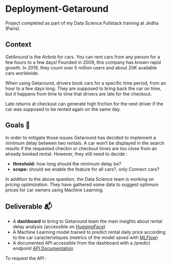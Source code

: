 # Deployment-Getaround
Project completed as part of my Data Science Fullstack training at Jedha (Paris).

## Context 
GetAround is the Airbnb for cars. You can rent cars from any person for a few hours to a few days! Founded in 2009, this company has known rapid growth. In 2019, they count over 5 million users and about 20K available cars worldwide. 

When using Getaround, drivers book cars for a specific time period, from an hour to a few days long. They are supposed to bring back the car on time, but it happens from time to time that drivers are late for the checkout.

Late returns at checkout can generate high friction for the next driver if the car was supposed to be rented again on the same day.

## Goals 🎯

In order to mitigate those issues Getaround has decided to implement a minimum delay between two rentals. A car won’t be displayed in the search results if the requested checkin or checkout times are too close from an already booked rental.
However, they still need to decide :
* **threshold:** how long should the minimum delay be?
* **scope:** should we enable the feature for all cars?, only Connect cars?

In addition to the above question, the Data Science team is working on *pricing optimization*. They have gathered some data to suggest optimum prices for car owners using Machine Learning. 

## Deliverable 📬

- A **dashboard** to bring to Getaround team the main insights about rental delay analysis (accessible on [HuggingFace](https://huggingface.co/spaces/myriamgoyet/Getaround_dashboard))
- A Machine Learning model trained to predict rental daily price according to the car caracteristiques (metrics of the model saved with [MLFlow](https://myriamgoyet-mlflow-getaround.hf.space/#/experiments/2?viewStateShareKey=18ffe60a67aa365fe49c7306d732974666332474b1684e47b8a1af1298c6cf2c&compareRunsMode=TABLE))
- A documented API accessible from the dashboard with a /predict endpoint [API Documentation](https://myriamgoyet-api-getaround.hf.space/docs)

To request the API :

